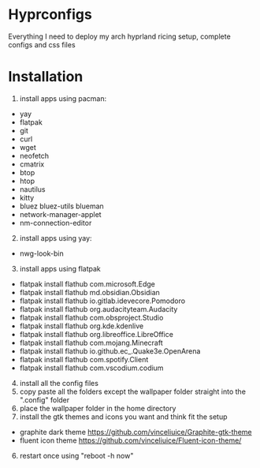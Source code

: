 # Hyprconfigs
Everything I need to deploy my arch hyprland ricing setup, complete configs and css files

# Installation
1. install apps using pacman:
  - yay
  - flatpak
  - git
  - curl
  - wget
  - neofetch
  - cmatrix
  - btop
  - htop
  - nautilus
  - kitty
  - bluez bluez-utils blueman
  - network-manager-applet
  - nm-connection-editor
2. install apps using yay:
  - nwg-look-bin
3. install apps using flatpak
  - flatpak install flathub com.microsoft.Edge
  - flatpak install flathub md.obsidian.Obsidian
  - flatpak install flathub io.gitlab.idevecore.Pomodoro
  - flatpak install flathub org.audacityteam.Audacity
  - flatpak install flathub com.obsproject.Studio
  - flatpak install flathub org.kde.kdenlive
  - flatpak install flathub org.libreoffice.LibreOffice
  - flatpak install flathub com.mojang.Minecraft
  - flatpak install flathub io.github.ec_.Quake3e.OpenArena
  - flatpak install flathub com.spotify.Client
  - flatpak install flathub com.vscodium.codium
4. install all the config files
  1. copy paste all the folders except the wallpaper folder straight into the ".config" folder
  2. place the wallpaper folder in the home directory
5. install the gtk themes and icons you want and think fit the setup
  - graphite dark theme https://github.com/vinceliuice/Graphite-gtk-theme 
  - fluent icon theme https://github.com/vinceliuice/Fluent-icon-theme/
6. restart once using "reboot -h now"
